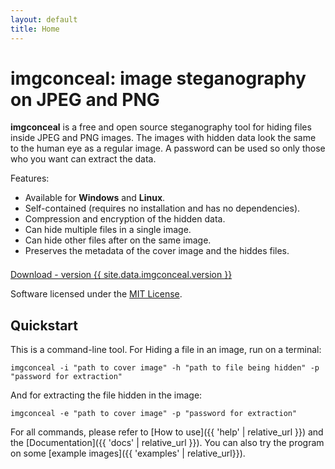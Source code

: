 ```yaml
---
layout: default
title: Home
---
```

# imgconceal: image steganography on JPEG and PNG

**imgconceal** is a free and open source steganography tool for hiding files inside JPEG and PNG images. The images with hidden data look the same to the human eye as a regular image. A password can be used so only those who you want can extract the data.

Features:
* Available for **Windows** and **Linux**.
* Self-contained (requires no installation and has no dependencies).
* Compression and encryption of the hidden data.
* Can hide multiple files in a single image.
* Can hide other files after on the same image.
* Preserves the metadata of the cover image and the hiddes files.

<p style="padding-top: 0.5em;">
    <a href="https://github.com/tbpaolini/imgconceal/releases/tag/v{{ site.data.imgconceal.version }}" id="download" title="Get the latest release of imgconceal" rel="external" target="_blank">
    Download - version {{ site.data.imgconceal.version }}
    </a>
</p>

Software licensed under the <a href="https://github.com/tbpaolini/imgconceal/blob/master/License.txt" rel="license" target="_blank">MIT License</a>.

## Quickstart

This is a command-line tool. For Hiding a file in an image, run on a terminal:
```shell
imgconceal -i "path to cover image" -h "path to file being hidden" -p "password for extraction"
```
And for extracting the file hidden in the image:
```shell
imgconceal -e "path to cover image" -p "password for extraction"
```

For all commands, please refer to [How to use]({{ 'help' | relative_url }}) and the [Documentation]({{ 'docs' | relative_url }}). You can also try the program on some [example images]({{ 'examples' | relative_url}}).
